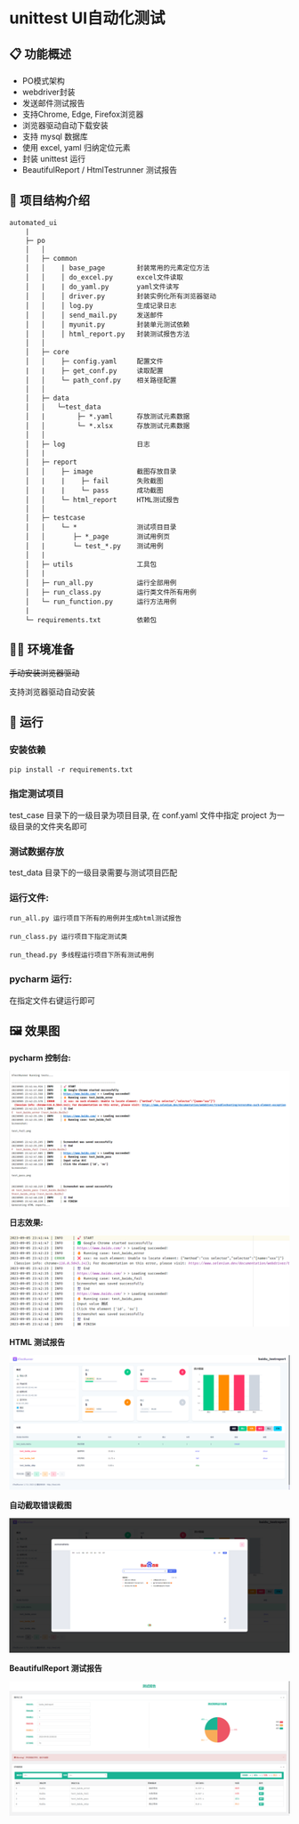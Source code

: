 # unittest UI自动化测试

## 📋 功能概述

* PO模式架构
* webdriver封装
* 发送邮件测试报告
* 支持Chrome, Edge, Firefox浏览器
* 浏览器驱动自动下载安装
* 支持 mysql 数据库
* 使用 excel, yaml 归纳定位元素
* 封装 unittest 运行
* BeautifulReport / HtmlTestrunner 测试报告

## 🌴 项目结构介绍

```
automated_ui
    |
    ├─ po
    │   │
    │   ├─ common
    │   │    | base_page        封装常用的元素定位方法
    │   │    │ do_excel.py      excel文件读取
    │   |    | do_yaml.py       yaml文件读写
    │   │    │ driver.py        封装实例化所有浏览器驱动
    │   │    │ log.py           生成记录日志
    │   │    │ send_mail.py     发送邮件
    │   │    │ myunit.py        封装单元测试依赖
    │   │    │ html_report.py   封装测试报告方法
    │   │
    │   ├─ core
    │   │    ├─ config.yaml     配置文件
    |   |    ├─ get_conf.py     读取配置
    │   │    └─ path_conf.py    相关路径配置
    │   │
    │   ├─ data                 
    │   │   └─test_data         
    │   |        ├─ *.yaml      存放测试元素数据
    │   │        └─ *.xlsx      存放测试元素数据
    │   │ 
    │   ├─ log                  日志
    │   | 
    │   ├─ report               
    │   │    ├─ image           截图存放目录
    │   |    |    ├─ fail       失败截图
    │   |    |    └─ pass       成功截图
    │   │    └─ html_report     HTML测试报告
    │   │
    │   ├─ testcase             
    │   │    └─ *               测试项目目录
    │   │       ├─ *_page       测试用例页
    │   |       └─ test_*.py    测试用例
    │   |
    │   ├─ utils                工具包
    │   |
    │   ├─ run_all.py           运行全部用例
    │   ├─ run_class.py         运行类文件所有用例
    │   └─ run_function.py      运行方法用例
    |
    └─ requirements.txt         依赖包
```

## 👨‍💻 环境准备

~~手动安装浏览器驱动~~

支持浏览器驱动自动安装

## 🚀 运行

### 安装依赖

```shell
pip install -r requirements.txt
```

### 指定测试项目

test_case 目录下的一级目录为项目目录, 在 conf.yaml 文件中指定 project 为一级目录的文件夹名即可

### 测试数据存放

test_data 目录下的一级目录需要与测试项目匹配

### 运行文件:

```text
run_all.py 运行项目下所有的用例并生成html测试报告

run_class.py 运行项目下指定测试类

run_thead.py 多线程运行项目下所有测试用例
```

### pycharm 运行:

在指定文件右键运行即可

## 🖼️ 效果图

**pycharm 控制台:**

![](assets/pycharm_console.jpg)

**日志效果:**

![](assets/log_file.jpg)

**HTML 测试报告**

![](assets/htr_report.jpg)

**自动截取错误截图**

![](assets/htr_report_screenshot.jpg)

**BeautifulReport 测试报告**

![](assets/btf_report.jpg)
